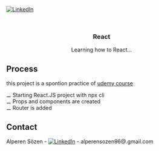 [![LinkedIn][linkedin-shield]][linkedin-url]
<!-- PROJECT LOGO -->
<br />
<p align="center">
  <h3 align="center">React</h3>
  <p align="center">
    Learning how to React...
    <br />
  </p>
</p>

<!-- ABOUT THE PROJECT -->
## Process


   this project is a spontion practice of <a target="_blank" href="https://www.udemy.com/course/modern-react-bootcamp/learn/lecture/14433820?start=15#overview">udemy course</a>
  
 &#x268A; Starting React.JS project with npx cli <br/>
 &#x268A; Props and components are created <br/>
 &#x268A; Router is added <br/>
 
  




<!-- CONTACT -->
## Contact

Alperen Sözen - [![LinkedIn][linkedin-shield]][linkedin-url] - alperensozen96@.gmail.com





<!-- https://www.markdownguide.org/basic-syntax/#reference-style-links -->
[linkedin-shield]: https://img.shields.io/badge/-LinkedIn-black.svg?style=flat-square&logo=linkedin&colorB=555
[linkedin-url]: https://www.linkedin.com/in/alperenkarate/
 
